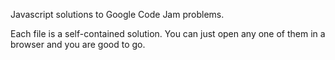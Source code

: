 Javascript solutions to Google Code Jam problems.

Each file is a self-contained solution. You can just open any one of them in a browser and you are good to go.